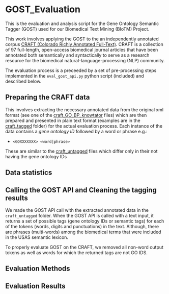 # GOST_Evaluation
This is the evaluation and analysis script for the Gene Ontology Semantic Tagger (GOST) used for our Biomedical Text Mining (BIoTM) Project.

This work involves applying the GOST to the an independently annotated corpus [CRAFT (Colorado Richly Annotated Full-Text)](https://bmcbioinformatics.biomedcentral.com/articles/10.1186/1471-2105-13-161). CRAFT is a collection of 97 full-length, open-access biomedical journal articles that have been annotated both semantically and syntactically to serve as a research resource for the biomedical natural-language-processing (NLP) community.

The evaluation process is a preceeded by a set of pre-processing steps implemented in the `eval_gost_api.py` python script (included) and described below.

## Preparing the CRAFT data
This involves extracting the necessary annotated data from the original xml format (see one of the [craft_GO_BP_knowtator](https://github.com/IgnatiusEzeani/GOST_Evaluation/tree/master/BioTM_Project/craft_GO_BP_knowtator) files) which are then prepared and presented in plain text format (examples are in the [craft_tagged](https://github.com/IgnatiusEzeani/GOST_Evaluation/tree/master/BioTM_Project/craft_tagged) folder) for the actual evaluation process. Each  instance of the data contains a _gene ontology ID_ followed by a word or phrase e.g.:

- `<GOXXXXXXX> <word|phrase>`
  
These are similar to the [craft_untagged](https://github.com/IgnatiusEzeani/GOST_Evaluation/tree/master/BioTM_Project/craft_untagged) files which differ only in their not having the gene ontology IDs

## Data statistics

## Calling the GOST API and Cleaning the tagging results
We made the GOST API call with the extracted annotated data in the `craft_untagged` folder. When the GOST API is called with a text input, it returns a set of possible tags (gene ontology IDs or semantic tags) for each of the tokens (words, digits and punctuations) in the text. Although, there are phrases (multi-words) among the biomedical terms that were included in the USAS semantic lexicon.

To properly evaluate GOST on the CRAFT, we removed all non-word output tokens as well as words for which the returned tags are not GO IDS.

## Evaluation Methods

## Evaluation Results
